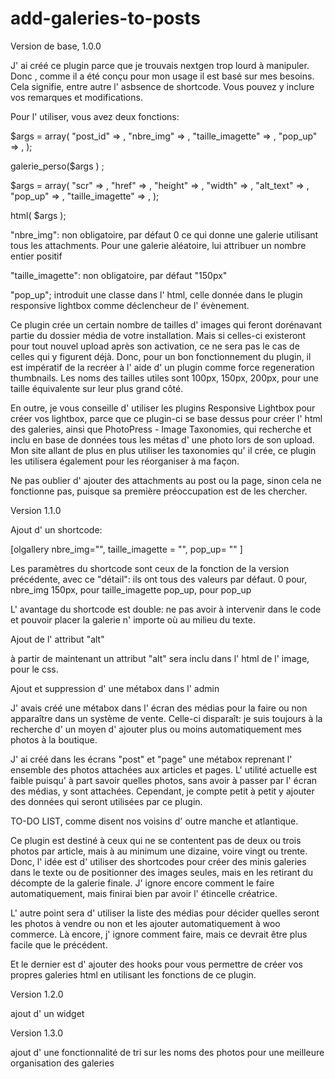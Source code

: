 add-galeries-to-posts
=====================


Version de base, 1.0.0


J' ai créé ce plugin parce que je trouvais nextgen trop lourd à manipuler. Donc , comme il a été conçu pour mon usage il est basé sur mes besoins. Cela signifie, entre autre l' asbsence de shortcode.
Vous pouvez y inclure vos remarques et modifications. 


Pour l' utiliser, vous avez deux fonctions:

$args = array(
						"post_id"					=>	, 
						"nbre_img"				=>	, 
						"taille_imagette"		=>	, 
						"pop_up"					=>	 , 
					);
 
 
 
 
 galerie_perso($args ) ;
 
 
 
 
 
 
 
 $args = array(
 						"scr"						=>	, 
 						"href"					=>	, 
 						"height"				=>	, 
 						"width"					=>	, 
 						"alt_text"				=>	, 
 						"pop_up"				=>	, 
 						"taille_imagette"	=>	,
 					);
 
 
 
 html( $args );
 
 
 "nbre_img": non obligatoire, par défaut 0 ce qui donne une galerie utilisant tous les attachments. Pour une galerie aléatoire, lui attribuer un nombre entier positif

 "taille_imagette": non obligatoire, par défaut "150px"
 
 "pop_up";  introduit une classe dans l' html, celle donnée dans le plugin responsive lightbox comme déclencheur de l' évènement.
 
 
 
Ce plugin crée un certain nombre de tailles d' images qui feront dorénavant partie du dossier média de votre installation. Mais si celles-ci existeront pour tout nouvel upload après son activation, ce ne sera pas le cas de celles qui y figurent déjà. Donc, pour un bon fonctionnement du plugin, il est impératif de la recréer à l' aide d' un plugin comme force regeneration thumbnails.
Les noms des tailles utiles sont 100px, 150px, 200px, pour une taille équivalente sur leur plus grand côté.



En outre, je vous conseille d' utiliser les plugins Responsive Lightbox pour créer vos lightbox, parce que ce plugin-ci se base dessus pour créer l' html des galeries, ainsi que PhotoPress - Image Taxonomies, qui recherche et inclu en base de données tous les métas d' une photo lors de son upload.
Mon site allant de plus en plus utiliser les taxonomies qu' il crée, ce plugin les utilisera également pour les réorganiser à ma façon.






 Ne pas oublier d' ajouter des attachments au post ou la page, sinon cela ne fonctionne pas, puisque sa première préoccupation est de les chercher.
 
 
 
 
 
 
 Version 1.1.0
 
 
 

 Ajout d' un shortcode:
 
 [olgallery nbre_img="", taille_imagette = "", pop_up= "" ]
 
 
 Les paramètres du shortcode sont ceux de la fonction de la version précédente, avec ce "détail": ils ont tous des valeurs par défaut. 
 0 pour,  nbre_img
150px, pour taille_imagette
pop_up, pour pop_up

L' avantage du shortcode est double: ne pas avoir à intervenir dans le code et pouvoir placer la galerie n' importe où au milieu du texte.





Ajout de l' attribut "alt"

à partir de maintenant un attribut "alt" sera inclu dans l' html de l' image, pour le css. 

 
 
Ajout et suppression d' une métabox dans l' admin 
 
 J' avais créé une métabox dans l' écran des médias pour la faire ou non apparaître dans un système de vente. Celle-ci disparaît: je suis toujours à la recherche d' un moyen d' ajouter plus ou moins automatiquement mes photos à la boutique.
 
 J' ai créé dans les écrans "post" et "page" une métabox reprenant l' ensemble des photos attachées aux articles et pages.
 L' utilité actuelle est faible puisqu' à part savoir quelles photos, sans avoir à passer par l' écran des médias, y sont attachées. Cependant, je compte petit à petit y ajouter des données qui seront utilisées par ce plugin.
 
 
 
 
 
 TO-DO LIST, comme disent nos voisins d' outre manche et atlantique.
 
 Ce plugin est destiné à ceux qui ne se contentent pas de deux ou trois photos par article, mais à au minimum une dizaine, voire vingt ou trente.
 Donc, l' idée est d' utiliser des shortcodes pour créer des minis galeries dans le texte ou de positionner des images seules, mais en les retirant du décompte de la galerie finale. J' ignore encore comment le faire automatiquement, mais finirai bien par avoir l' étincelle créatrice.
 
 L' autre point sera d' utiliser la liste des médias pour décider quelles seront les photos à vendre ou non et les ajouter automatiquement à woo commerce. Là encore, j' ignore comment faire, mais ce devrait être plus facile que le précédent.
 
 
 Et le dernier est d' ajouter des hooks pour vous permettre de créer vos propres galeries html en utilisant les fonctions de ce plugin.
 
 
 
 
 
 
  Version 1.2.0
  
  
  ajout d' un widget
 
 
 
 
 Version 1.3.0
 
 ajout d' une fonctionnalité de tri sur les noms des photos pour une meilleure organisation des galeries
 
 
 
 